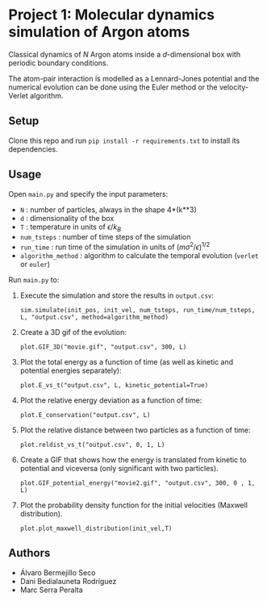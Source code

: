 # Project 1: Molecular dynamics simulation of Argon atoms

Classical dynamics of $`N`$ Argon atoms inside a $`d`$-dimensional box with periodic boundary conditions. 

The atom-pair interaction is modelled as a Lennard-Jones potential and the numerical evolution can be done using the Euler method or the velocity-Verlet algorithm. 


## Setup

Clone this repo and run `pip install -r requirements.txt` to install its dependencies.


## Usage

Open `main.py` and specify the input parameters:
- `N` : number of particles, always in the shape 4*(k**3)
- `d` : dimensionality of the box
- `T` : temperature in units of $`\epsilon / k_{B}`$
- `num_tsteps` : number of time steps of the simulation
- `run_time` : run time of the simulation in units of $`(m \sigma^2 / \epsilon )^{1/2}`$
- `algorithm_method` : algorithm to calculate the temporal evolution (`verlet` or `euler`)



Run `main.py` to:
1. Execute the simulation and store the results in `output.csv`:

    `sim.simulate(init_pos, init_vel, num_tsteps, run_time/num_tsteps, L, "output.csv", method=algorithm_method)`

2. Create a 3D gif of the evolution:  

    `plot.GIF_3D("movie.gif", "output.csv", 300, L)`

3. Plot the total energy as a function of time (as well as kinetic and potential energies separately):

    `plot.E_vs_t("output.csv", L, kinetic_potential=True)`

4. Plot the relative energy deviation as a function of time:

    `plot.E_conservation("output.csv", L)`

5. Plot the relative distance between two particles as a function of time:

    `plot.reldist_vs_t("output.csv", 0, 1, L)`

6. Create a GIF that shows how the energy is translated from kinetic to potential and viceversa (only significant with two particles). 

    `plot.GIF_potential_energy("movie2.gif", "output.csv", 300, 0 , 1, L)`

7. Plot the probability density function for the initial velocities (Maxwell distribution). 

    `plot.plot_maxwell_distribution(init_vel,T)`



## Authors 
- Álvaro Bermejillo Seco
- Dani Bedialauneta Rodríguez
- Marc Serra Peralta
